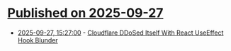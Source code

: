 # [Published on 2025-09-27](index.md)

* [2025-09-27, 15:27:00](https://soylentnews.org/article.pl?sid=25/09/26/2326219&from=rss) - [Cloudflare DDoSed Itself With React UseEffect Hook Blunder](https://soylentnews.org/article.pl?sid=25/09/26/2326219&from=rss)
